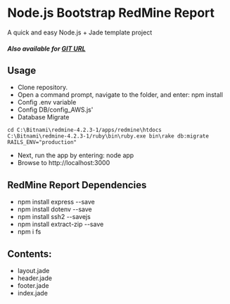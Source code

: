 Node.js Bootstrap RedMine Report
===

A quick and easy Node.js + Jade template project

##### Also available for [GIT URL](https://github.com/flaviooo/ReportRedmine)

## Usage
- Clone repository.
- Open a command prompt, navigate to the folder, and enter: npm install
- Config .env variable
- Config DB/config_AWS.js'
- Database Migrate 
```
cd C:\Bitnami\redmine-4.2.3-1/apps/redmine\htdocs
C:\Bitnami\redmine-4.2.3-1/ruby\bin\ruby.exe bin\rake db:migrate RAILS_ENV="production"

```
- Next, run the app by entering: node app
- Browse to http://localhost:3000

## RedMine Report Dependencies

- npm install express --save
- npm install dotenv --save 
- npm install ssh2 --savejs
- npm install extract-zip --save
- npm i fs


## Contents:

- layout.jade
- header.jade
- footer.jade
- index.jade

